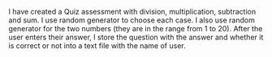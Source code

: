 I have created a Quiz assessment with division, multiplication, subtraction and sum. I use random generator to choose each case. 
I also use random generator for the two numbers (they are in the range from 1 to 20).
After the user enters their answer, I store the question with the answer and whether it is correct or not into a text file with the name of user. 
